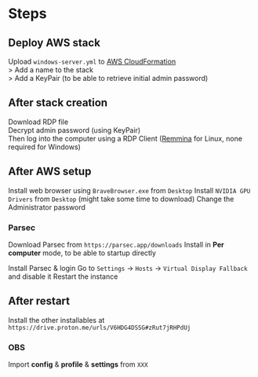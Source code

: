 # Steps

## Deploy AWS stack
Upload `windows-server.yml` to [AWS CloudFormation](https://aws.amazon.com/fr/cloudformation/)  
\> Add a name to the stack  
\> Add a KeyPair (to be able to retrieve initial admin password)


## After stack creation
Download RDP file  
Decrypt admin password (using KeyPair)  
Then log into the computer using a RDP Client ([Remmina](https://remmina.org/) for Linux, none required for Windows)  


## After AWS setup
Install web browser using `BraveBrowser.exe` from `Desktop`
Install `NVIDIA GPU Drivers` from `Desktop` (might take some time to download)
Change the Administrator password

### Parsec
Download Parsec from `https://parsec.app/downloads`
Install in **Per computer** mode, to be able to startup directly


Install Parsec & login
Go to `Settings` -> `Hosts` -> `Virtual Display Fallback` and disable it
Restart the instance


## After restart 
Install the other installables at `https://drive.proton.me/urls/V6HDG4DSSG#zRut7jRHPdUj`

### OBS
Import **config** & **profile** & **settings** from `XXX`


